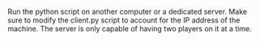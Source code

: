 Run the python script on another computer or a dedicated server. Make sure to modify the client.py script
to account for the IP address of the machine. The server is only capable of having two players on it
at a time.